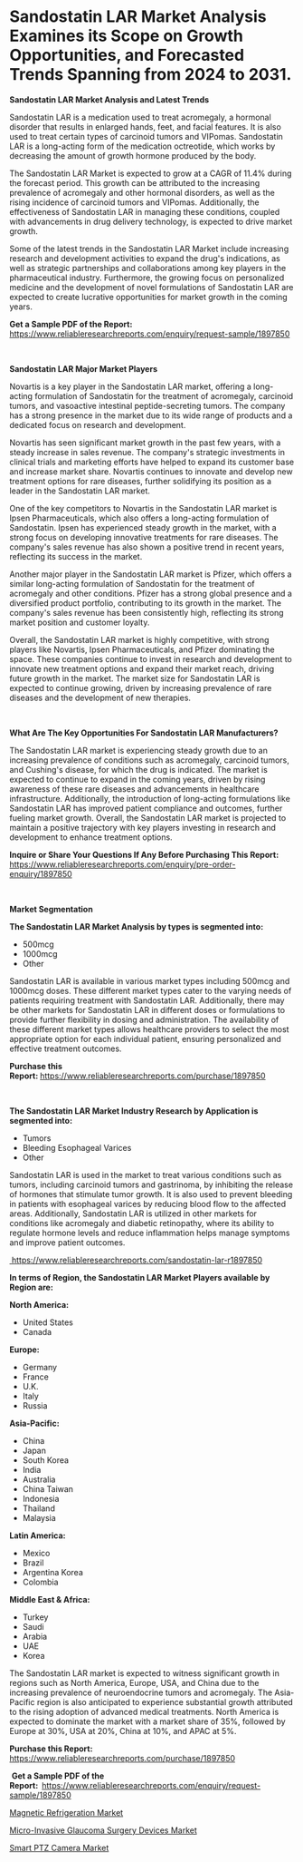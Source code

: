 <p><h1>Sandostatin LAR Market Analysis Examines its Scope on Growth Opportunities, and Forecasted Trends Spanning from 2024 to 2031.</h1></p><p><strong>Sandostatin LAR Market Analysis and Latest Trends</strong></p>
<p><p>Sandostatin LAR is a medication used to treat acromegaly, a hormonal disorder that results in enlarged hands, feet, and facial features. It is also used to treat certain types of carcinoid tumors and VIPomas. Sandostatin LAR is a long-acting form of the medication octreotide, which works by decreasing the amount of growth hormone produced by the body.</p><p>The Sandostatin LAR Market is expected to grow at a CAGR of 11.4% during the forecast period. This growth can be attributed to the increasing prevalence of acromegaly and other hormonal disorders, as well as the rising incidence of carcinoid tumors and VIPomas. Additionally, the effectiveness of Sandostatin LAR in managing these conditions, coupled with advancements in drug delivery technology, is expected to drive market growth.</p><p>Some of the latest trends in the Sandostatin LAR Market include increasing research and development activities to expand the drug's indications, as well as strategic partnerships and collaborations among key players in the pharmaceutical industry. Furthermore, the growing focus on personalized medicine and the development of novel formulations of Sandostatin LAR are expected to create lucrative opportunities for market growth in the coming years.</p></p>
<p><strong>Get a Sample PDF of the Report:&nbsp;</strong> <a href="https://www.reliableresearchreports.com/enquiry/request-sample/1897850">https://www.reliableresearchreports.com/enquiry/request-sample/1897850</a></p>
<p>&nbsp;</p>
<p><strong>Sandostatin LAR Major Market Players</strong></p>
<p><p>Novartis is a key player in the Sandostatin LAR market, offering a long-acting formulation of Sandostatin for the treatment of acromegaly, carcinoid tumors, and vasoactive intestinal peptide-secreting tumors. The company has a strong presence in the market due to its wide range of products and a dedicated focus on research and development.</p><p>Novartis has seen significant market growth in the past few years, with a steady increase in sales revenue. The company's strategic investments in clinical trials and marketing efforts have helped to expand its customer base and increase market share. Novartis continues to innovate and develop new treatment options for rare diseases, further solidifying its position as a leader in the Sandostatin LAR market.</p><p>One of the key competitors to Novartis in the Sandostatin LAR market is Ipsen Pharmaceuticals, which also offers a long-acting formulation of Sandostatin. Ipsen has experienced steady growth in the market, with a strong focus on developing innovative treatments for rare diseases. The company's sales revenue has also shown a positive trend in recent years, reflecting its success in the market.</p><p>Another major player in the Sandostatin LAR market is Pfizer, which offers a similar long-acting formulation of Sandostatin for the treatment of acromegaly and other conditions. Pfizer has a strong global presence and a diversified product portfolio, contributing to its growth in the market. The company's sales revenue has been consistently high, reflecting its strong market position and customer loyalty.</p><p>Overall, the Sandostatin LAR market is highly competitive, with strong players like Novartis, Ipsen Pharmaceuticals, and Pfizer dominating the space. These companies continue to invest in research and development to innovate new treatment options and expand their market reach, driving future growth in the market. The market size for Sandostatin LAR is expected to continue growing, driven by increasing prevalence of rare diseases and the development of new therapies.</p></p>
<p>&nbsp;</p>
<p><strong>What Are The Key Opportunities For Sandostatin LAR Manufacturers?</strong></p>
<p><p>The Sandostatin LAR market is experiencing steady growth due to an increasing prevalence of conditions such as acromegaly, carcinoid tumors, and Cushing's disease, for which the drug is indicated. The market is expected to continue to expand in the coming years, driven by rising awareness of these rare diseases and advancements in healthcare infrastructure. Additionally, the introduction of long-acting formulations like Sandostatin LAR has improved patient compliance and outcomes, further fueling market growth. Overall, the Sandostatin LAR market is projected to maintain a positive trajectory with key players investing in research and development to enhance treatment options.</p></p>
<p><strong>Inquire or Share Your Questions If Any Before Purchasing This Report:</strong> <a href="https://www.reliableresearchreports.com/enquiry/pre-order-enquiry/1897850">https://www.reliableresearchreports.com/enquiry/pre-order-enquiry/1897850</a></p>
<p>&nbsp;</p>
<p><strong>Market Segmentation</strong></p>
<p><strong>The Sandostatin LAR Market Analysis by types is segmented into:</strong></p>
<p><ul><li>500mcg</li><li>1000mcg</li><li>Other</li></ul></p>
<p><p>Sandostatin LAR is available in various market types including 500mcg and 1000mcg doses. These different market types cater to the varying needs of patients requiring treatment with Sandostatin LAR. Additionally, there may be other markets for Sandostatin LAR in different doses or formulations to provide further flexibility in dosing and administration. The availability of these different market types allows healthcare providers to select the most appropriate option for each individual patient, ensuring personalized and effective treatment outcomes.</p></p>
<p><strong>Purchase this Report:&nbsp;</strong><a href="https://www.reliableresearchreports.com/purchase/1897850">https://www.reliableresearchreports.com/purchase/1897850</a></p>
<p>&nbsp;</p>
<p><strong>The Sandostatin LAR Market Industry Research by Application is segmented into:</strong></p>
<p><ul><li>Tumors</li><li>Bleeding Esophageal Varices</li><li>Other</li></ul></p>
<p><p>Sandostatin LAR is used in the market to treat various conditions such as tumors, including carcinoid tumors and gastrinoma, by inhibiting the release of hormones that stimulate tumor growth. It is also used to prevent bleeding in patients with esophageal varices by reducing blood flow to the affected areas. Additionally, Sandostatin LAR is utilized in other markets for conditions like acromegaly and diabetic retinopathy, where its ability to regulate hormone levels and reduce inflammation helps manage symptoms and improve patient outcomes.</p></p>
<p><a href="https://www.reliableresearchreports.com/sandostatin-lar-r1897850">&nbsp;https://www.reliableresearchreports.com/sandostatin-lar-r1897850</a></p>
<p><strong>In terms of Region, the Sandostatin LAR Market Players available by Region are:</strong></p>
<p>
    <p> <strong> North America: </strong>
        <ul>
            <li>United States</li>
            <li>Canada</li>
        </ul>
        </p> 
    <p> <strong> Europe: </strong>
        <ul>
            <li>Germany</li>
            <li>France</li>
            <li>U.K.</li>
            <li>Italy</li>
            <li>Russia</li>
        </ul>
        </p> 
    <p> <strong> Asia-Pacific: </strong>
        <ul>
            <li>China</li>
            <li>Japan</li>
            <li>South Korea</li>
            <li>India</li>
            <li>Australia</li>
            <li>China Taiwan</li>
            <li>Indonesia</li>
            <li>Thailand</li>
            <li>Malaysia</li>
        </ul>
        </p> 
    <p> <strong> Latin America: </strong>
        <ul>
            <li>Mexico</li>
            <li>Brazil</li>
            <li>Argentina Korea</li>
            <li>Colombia</li>
        </ul>
        </p> 
    <p> <strong> Middle East & Africa: </strong>
        <ul>
            <li>Turkey</li>
            <li>Saudi</li>
            <li>Arabia</li>
            <li>UAE</li>
            <li>Korea</li>
        </ul>
    </p>
    </p>
<p><p>The Sandostatin LAR market is expected to witness significant growth in regions such as North America, Europe, USA, and China due to the increasing prevalence of neuroendocrine tumors and acromegaly. The Asia-Pacific region is also anticipated to experience substantial growth attributed to the rising adoption of advanced medical treatments. North America is expected to dominate the market with a market share of 35%, followed by Europe at 30%, USA at 20%, China at 10%, and APAC at 5%.</p></p>
<p><strong>Purchase this Report: </strong><a href="https://www.reliableresearchreports.com/purchase/1897850">https://www.reliableresearchreports.com/purchase/1897850</a></p>
<p>&nbsp;<strong>Get a Sample PDF of the Report:&nbsp;&nbsp;</strong><a href="https://www.reliableresearchreports.com/enquiry/request-sample/1897850">https://www.reliableresearchreports.com/enquiry/request-sample/1897850</a></p>
<p><strong></strong></p>
<p><p><a href="https://www.linkedin.com/pulse/magnetic-refrigeration-market-size-trends-complete-industry-overview-gzrje">Magnetic Refrigeration Market</a></p><p><a href="https://www.linkedin.com/pulse/micro-invasive-glaucoma-surgery-devices-market-insights-cagr-tolde">Micro-Invasive Glaucoma Surgery Devices Market</a></p><p><a href="https://www.linkedin.com/pulse/smart-ptz-camera-market-analysis-sze-forecasted-period-from-0jjee">Smart PTZ Camera Market</a></p></p>